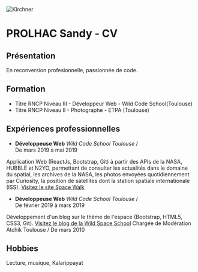 
![Kirchner](https://historia-arte.com/_/eyJ0eXAiOiJKV1QiLCJhbGciOiJIUzI1NiJ9.eyJpbSI6WyJcL2FydHdvcmtcL2ltYWdlRmlsZVwva2lyY2huZXItZnItbnppLmpwZyIsInJlc2l6ZSw1MDAiXX0.8KsUReKA4PNa5uGXqtRY-2r9Lxruv1MoxjbdqgXlRHU.jpg)
# PROLHAC Sandy - CV

## Présentation  
En reconversion profesionnelle, passionnée de code.
## Formation  
* Titre RNCP Niveau III - Développeur Web - Wild Code School(Toulouse)  
* Titre RNCP Niveau II - Photographe - ETPA (Toulouse)

## Expériences professionnelles
* **Développeuse Web** _Wild Code School Toulouse_ /   
De mars 2019 à mai 2019  

Application Web (ReactJs, Bootstrap, Git) à partir des APIs de la NASA, HUBBLE et
N2YO, permettant de consulter les actualités dans le domaine du spatial, les
archives de la NASA, les photos envoyées quotidiennement par Curiosity, la
position de satellites dont la station spatiale internationale (ISS).
[Visitez le site Space Walk](https://spacewalk.wild31.com/)

* **Développeuse Web** _Wild Code School Toulouse_ /   
De février 2019 à mars 2019  

Développement d'un blog sur le thème de l'espace (Bootstrap, HTML5, CSS3, Git).
[Visitez le blog de la Wild Space School](https://mystifying-heisenberg-a28bda.netlify.com/)
Chargée de Modération Atchik Toulouse / De mars 2010
## Hobbies  
Lecture, musique, Kalarippayat
